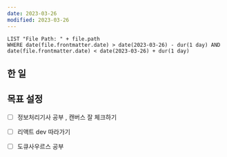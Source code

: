 ```yaml
---
date: 2023-03-26
modified: 2023-03-26
---
```


```dataview
LIST "File Path: " + file.path
WHERE date(file.frontmatter.date) > date(2023-03-26) - dur(1 day) AND date(file.frontmatter.date) < date(2023-03-26) + dur(1 day)
```

## 한 일

## 목표 설정

- [ ] 정보처리기사 공부 , 캔버스 잘 체크하기
- [ ] 리액트 dev 따라가기
- [ ] 도큐사우르스 공부
 